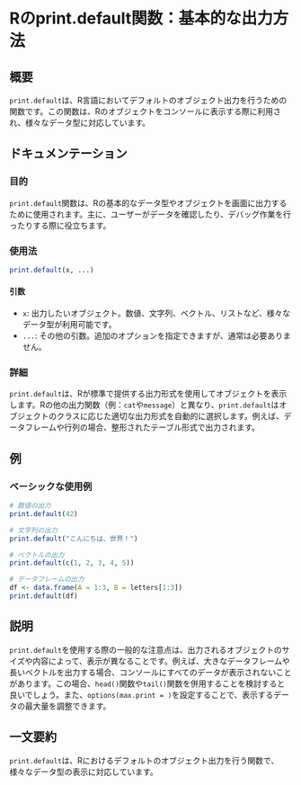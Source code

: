 <!--
Meta Description: # Rのprint.default関数：基本的な出力方法 ## 概要 `print.default`は、R言語においてデフォルトのオブジェクト出力を行うための関数です。この関数は、Rのオブジェクトをコンソールに表示する際に利用され、様々なデータ型に対応しています。 ## ドキュメンテーション ###...
Meta Keywords: print, default, 例えば, rのprint, default関数
-->

# Rのprint.default関数：基本的な出力方法

## 概要
`print.default`は、R言語においてデフォルトのオブジェクト出力を行うための関数です。この関数は、Rのオブジェクトをコンソールに表示する際に利用され、様々なデータ型に対応しています。

## ドキュメンテーション
### 目的
`print.default`関数は、Rの基本的なデータ型やオブジェクトを画面に出力するために使用されます。主に、ユーザーがデータを確認したり、デバッグ作業を行ったりする際に役立ちます。

### 使用法
```R
print.default(x, ...)
```

#### 引数
- `x`: 出力したいオブジェクト。数値、文字列、ベクトル、リストなど、様々なデータ型が利用可能です。
- `...`: その他の引数。追加のオプションを指定できますが、通常は必要ありません。

### 詳細
`print.default`は、Rが標準で提供する出力形式を使用してオブジェクトを表示します。Rの他の出力関数（例：`cat`や`message`）と異なり、`print.default`はオブジェクトのクラスに応じた適切な出力形式を自動的に選択します。例えば、データフレームや行列の場合、整形されたテーブル形式で出力されます。

## 例
### ベーシックな使用例
```R
# 数値の出力
print.default(42)

# 文字列の出力
print.default("こんにちは、世界！")

# ベクトルの出力
print.default(c(1, 2, 3, 4, 5))

# データフレームの出力
df <- data.frame(A = 1:3, B = letters[1:3])
print.default(df)
```

## 説明
`print.default`を使用する際の一般的な注意点は、出力されるオブジェクトのサイズや内容によって、表示が異なることです。例えば、大きなデータフレームや長いベクトルを出力する場合、コンソールにすべてのデータが表示されないことがあります。この場合、`head()`関数や`tail()`関数を併用することを検討すると良いでしょう。また、`options(max.print = )`を設定することで、表示するデータの最大量を調整できます。

## 一文要約
`print.default`は、Rにおけるデフォルトのオブジェクト出力を行う関数で、様々なデータ型の表示に対応しています。